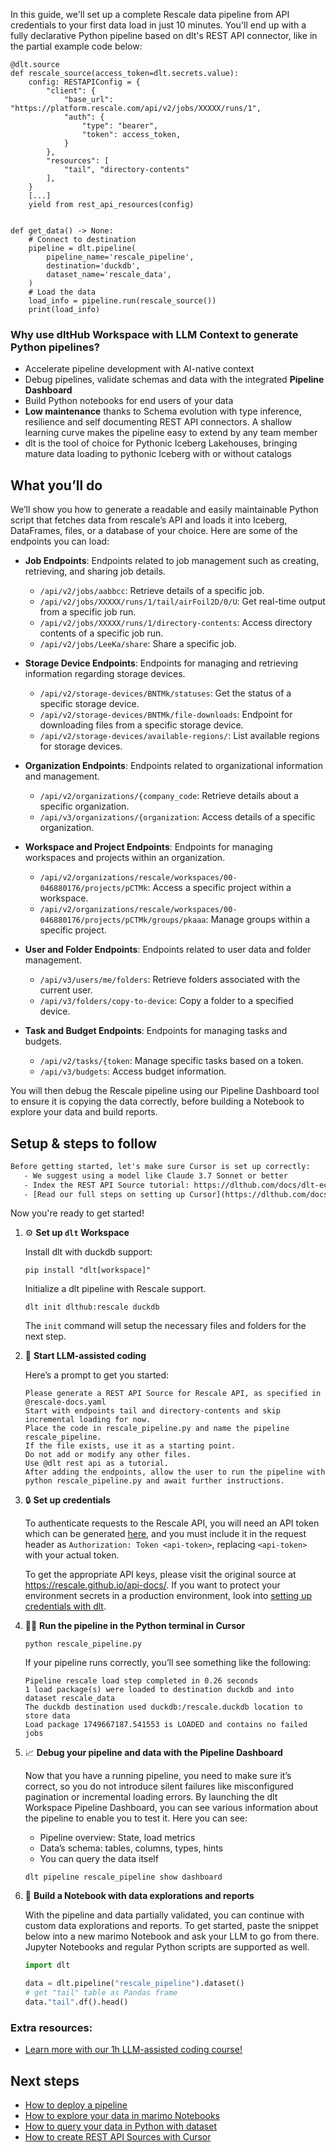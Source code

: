 In this guide, we'll set up a complete Rescale data pipeline from API credentials to your first data load in just 10 minutes. You'll end up with a fully declarative Python pipeline based on dlt's REST API connector, like in the partial example code below:

```python-outcome
@dlt.source
def rescale_source(access_token=dlt.secrets.value):
    config: RESTAPIConfig = {
        "client": {
            "base_url": "https://platform.rescale.com/api/v2/jobs/XXXXX/runs/1",
            "auth": {
                "type": "bearer",
                "token": access_token,
            }
        },
        "resources": [
            "tail", "directory-contents"
        ],
    }
    [...]
    yield from rest_api_resources(config)


def get_data() -> None:
    # Connect to destination
    pipeline = dlt.pipeline(
        pipeline_name='rescale_pipeline',
        destination='duckdb',
        dataset_name='rescale_data', 
    )
    # Load the data
    load_info = pipeline.run(rescale_source())
    print(load_info) 
```

### Why use dltHub Workspace with LLM Context to generate Python pipelines?

- Accelerate pipeline development with AI-native context
- Debug pipelines, validate schemas and data with the integrated **Pipeline Dashboard**
- Build Python notebooks for end users of your data
- **Low maintenance** thanks to Schema evolution with type inference, resilience and self documenting REST API connectors. A shallow learning curve makes the pipeline easy to extend by any team member
- dlt is the tool of choice for Pythonic Iceberg Lakehouses, bringing mature data loading to pythonic Iceberg with or without catalogs

## What you’ll do

We’ll show you how to generate a readable and easily maintainable Python script that fetches data from rescale’s API and loads it into Iceberg, DataFrames, files, or a database of your choice. Here are some of the endpoints you can load:

- **Job Endpoints**: Endpoints related to job management such as creating, retrieving, and sharing job details.
  - `/api/v2/jobs/aabbcc`: Retrieve details of a specific job.
  - `/api/v2/jobs/XXXXX/runs/1/tail/airFoil2D/0/U`: Get real-time output from a specific job run.
  - `/api/v2/jobs/XXXXX/runs/1/directory-contents`: Access directory contents of a specific job run.
  - `/api/v2/jobs/LeeKa/share`: Share a specific job.

- **Storage Device Endpoints**: Endpoints for managing and retrieving information regarding storage devices.
  - `/api/v2/storage-devices/BNTMk/statuses`: Get the status of a specific storage device.
  - `/api/v2/storage-devices/BNTMk/file-downloads`: Endpoint for downloading files from a specific storage device.
  - `/api/v2/storage-devices/available-regions/`: List available regions for storage devices.

- **Organization Endpoints**: Endpoints related to organizational information and management.
  - `/api/v2/organizations/{company_code`: Retrieve details about a specific organization.
  - `/api/v3/organizations/{organization`: Access details of a specific organization.

- **Workspace and Project Endpoints**: Endpoints for managing workspaces and projects within an organization.
  - `/api/v2/organizations/rescale/workspaces/00-046880176/projects/pCTMk`: Access a specific project within a workspace.
  - `/api/v2/organizations/rescale/workspaces/00-046880176/projects/pCTMk/groups/pkaaa`: Manage groups within a specific project.

- **User and Folder Endpoints**: Endpoints related to user data and folder management.
  - `/api/v3/users/me/folders`: Retrieve folders associated with the current user.
  - `/api/v3/folders/copy-to-device`: Copy a folder to a specified device.

- **Task and Budget Endpoints**: Endpoints for managing tasks and budgets.
  - `/api/v2/tasks/{token`: Manage specific tasks based on a token.
  - `/api/v3/budgets`: Access budget information.

You will then debug the Rescale pipeline using our Pipeline Dashboard tool to ensure it is copying the data correctly, before building a Notebook to explore your data and build reports.

## Setup & steps to follow

```default
Before getting started, let's make sure Cursor is set up correctly:
   - We suggest using a model like Claude 3.7 Sonnet or better
   - Index the REST API Source tutorial: https://dlthub.com/docs/dlt-ecosystem/verified-sources/rest_api/ and add it to context as **@dlt rest api**
   - [Read our full steps on setting up Cursor](https://dlthub.com/docs/dlt-ecosystem/llm-tooling/cursor-restapi#23-configuring-cursor-with-documentation)
```

Now you're ready to get started!

1. ⚙️ **Set up `dlt` Workspace**
    
    Install dlt with duckdb support:
    ```shell
    pip install "dlt[workspace]"
    ```

    Initialize a dlt pipeline with Rescale support.
    ```shell
    dlt init dlthub:rescale duckdb
    ```

    The `init` command will setup the necessary files and folders for the next step.
    
2. 🤠 **Start LLM-assisted coding**
    
    Here’s a prompt to get you started:
    
    ```prompt
    Please generate a REST API Source for Rescale API, as specified in @rescale-docs.yaml 
    Start with endpoints tail and directory-contents and skip incremental loading for now. 
    Place the code in rescale_pipeline.py and name the pipeline rescale_pipeline. 
    If the file exists, use it as a starting point. 
    Do not add or modify any other files. 
    Use @dlt rest api as a tutorial. 
    After adding the endpoints, allow the user to run the pipeline with python rescale_pipeline.py and await further instructions.
    ```

    
3. 🔒 **Set up credentials** 
    
    To authenticate requests to the Rescale API, you will need an API token which can be generated [here](https://platform.rescale.com/user/settings/api-key/), and you must include it in the request header as `Authorization: Token <api-token>`, replacing `<api-token>` with your actual token.
    
    To get the appropriate API keys, please visit the original source at https://rescale.github.io/api-docs/.
    If you want to protect your environment secrets in a production environment, look into [setting up credentials with dlt](https://dlthub.com/docs/walkthroughs/add_credentials).
    
4. 🏃‍♀️ **Run the pipeline in the Python terminal in Cursor**
    
    ```shell
    python rescale_pipeline.py
    ```
    
    If your pipeline runs correctly, you’ll see something like the following:
    
    ```shell
    Pipeline rescale load step completed in 0.26 seconds
    1 load package(s) were loaded to destination duckdb and into dataset rescale_data
    The duckdb destination used duckdb:/rescale.duckdb location to store data
    Load package 1749667187.541553 is LOADED and contains no failed jobs
    ```
    
5. 📈 **Debug your pipeline and data with the Pipeline Dashboard**

    Now that you have a running pipeline, you need to make sure it’s correct, so you do not introduce silent failures like misconfigured pagination or incremental loading errors. By launching the dlt Workspace Pipeline Dashboard, you can see various information about the pipeline to enable you to test it. Here you can see:
    - Pipeline overview: State, load metrics
    - Data’s schema: tables, columns, types, hints
    - You can query the data itself
    
    ```shell
    dlt pipeline rescale_pipeline show dashboard
    ```
    
6. 🐍 **Build a Notebook with data explorations and reports**

    With the pipeline and data partially validated, you can continue with custom data explorations and reports. To get started, paste the snippet below into a new marimo Notebook and ask your LLM to go from there. Jupyter Notebooks and regular Python scripts are supported as well.

    
    ```python
    import dlt

   data = dlt.pipeline("rescale_pipeline").dataset()
   # get "tail" table as Pandas frame
   data."tail".df().head()
    ```

### Extra resources:

- [Learn more with our 1h LLM-assisted coding course!](https://www.youtube.com/watch?v=GGid70rnJuM)

## Next steps

- [How to deploy a pipeline](https://dlthub.com/docs/walkthroughs/deploy-a-pipeline)
- [How to explore your data in marimo Notebooks](https://dlthub.com/docs/general-usage/dataset-access/marimo)
- [How to query your data in Python with dataset](https://dlthub.com/docs/general-usage/dataset-access/dataset)
- [How to create REST API Sources with Cursor](https://dlthub.com/docs/dlt-ecosystem/llm-tooling/cursor-restapi)
